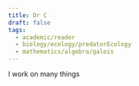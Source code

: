 ```yaml
---
title: Dr C
draft: false
tags:
  - academic/reader
  - biology/ecology/predatorEcology
  - mathematics/algebra/galois
---
```

 
I work on many things